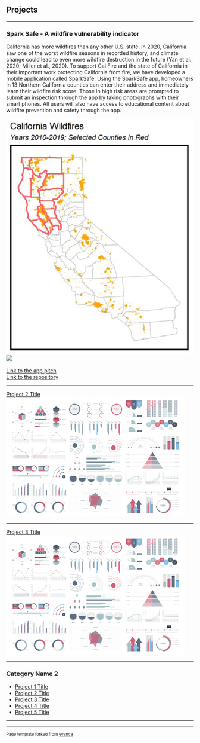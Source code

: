 ## Projects

---

### Spark Safe - A wildfire vulnerability indicator 
California has more wildfires than any other U.S. state. In 2020, California saw one of the worst wildfire seasons in recorded history, and climate change could lead to even more wildfire destruction in the future (Yan et al., 2020; Miller et al., 2020). To support Cal Fire and the state of California in their important work protecting California from fire, we have developed a mobile application called SparkSafe. Using the SparkSafe app, homeowners in 13 Northern California counties can enter their address and immediately learn their wildfire risk score. Those in high risk areas are prompted to submit an inspection through the app by taking photographs with their smart phones. All users will also have access to educational content about wildfire prevention and safety through the app.      
 
<img src="images/SparkSafe-small.JPG?raw=true"/>
<img src="images/prediction.jpg?raw=true"/>

[Link to the app pitch](https://www.youtube.com/watch?v=gXrzPI28f2Q&feature=youtu.be)                         
[Link to the repository](https://github.com/palakagr/SparkSafe)



---
[Project 2 Title](/pdf/sample_presentation.pdf)
<img src="images/dummy_thumbnail.jpg?raw=true"/>

---
[Project 3 Title](http://example.com/)
<img src="images/dummy_thumbnail.jpg?raw=true"/>

---

### Category Name 2

- [Project 1 Title](http://example.com/)
- [Project 2 Title](http://example.com/)
- [Project 3 Title](http://example.com/)
- [Project 4 Title](http://example.com/)
- [Project 5 Title](http://example.com/)

---




---
<p style="font-size:11px">Page template forked from <a href="https://github.com/evanca/quick-portfolio">evanca</a></p>
<!-- Remove above link if you don't want to attibute -->
